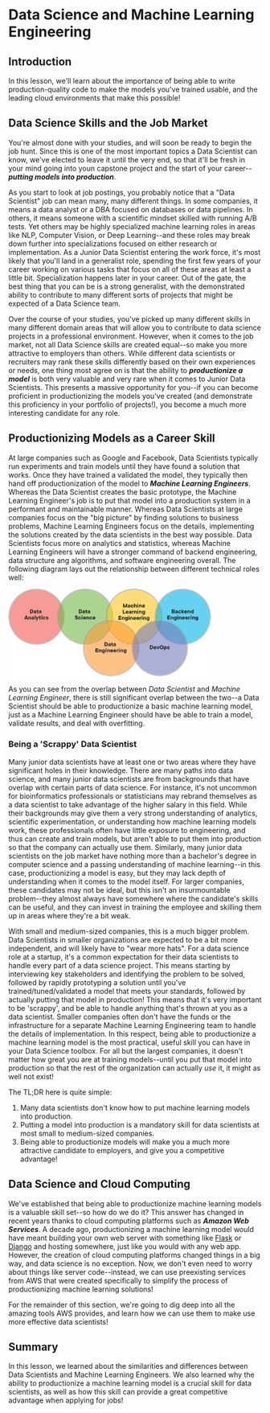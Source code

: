 
# Data Science and Machine Learning Engineering

## Introduction

In this lesson, we'll learn about the importance of being able to write production-quality code to make the models you've trained usable, and the leading cloud environments that make this possible!


## Data Science Skills and the Job Market

You're almost done with your studies, and will soon be ready to begin the job hunt. Since this is one of the most important topics a Data Scientist can know, we've elected to leave it until the very end, so that it'll be fresh in your mind going into youn capstone project and the start of your career--**_putting models into production_**. 

As you start to look at job postings, you probably notice that a "Data Scientist" job can mean many, many different things. In some companies, it means a data analyst or a DBA focused on databases or data pipelines. In others, it means someone with a scientific mindset skilled with running A/B tests. Yet others may be highly specialized machine learning roles in areas like NLP, Computer Vision, or Deep Learning--and these roles may break down further into specializations focused on either research or implementation. As a Junior Data Scientist entering the work force, it's most likely that you'll land in a generalist role, spending the first few years of your career working on various tasks that focus on all of these areas at least a little bit. Specialization happens later in your career. Out of the gate, the best thing that you can be is a strong generalist, with the demonstrated ability to contribute to many different sorts of projects that might be expected of a Data Science team. 

Over the course of your studies, you've picked up many different skills in many different domain areas that will allow you to contribute to data science projects in a professional environment. However, when it comes to the job market, not all Data Science skills are created equal--so make you more attractive to employers than others. While different data scientists or recruiters may rank these skills differently based on their own experiences or needs, one thing most agree on is that the ability to **_productionize a model_** is both very valuable and very rare when it comes to Junior Data Scientists. This presents a massive opportunity for you--if you can become proficient in productionizing the models you've created (and demonstrate this proficiency in your portfolio of projects!), you become a much more interesting candidate for any role.  

## Productionizing Models as a Career Skill

At large companies such as Google and Facebook, Data Scientists typically run experiments and train models until they have found a solution that works. Once they have trained a validated the model, they typically then hand off productionization of the model to **_Machine Learning Engineers_**. Whereas the Data Scientist creates the basic prototype, the Machine Learning Engineer's job is to put that model into a production system in a performant and maintainable manner. Whereas Data Scientists at large companies focus on the "big picture" by finding solutions to business problems, Machine Learning Engineers focus on the details, implementing the solutions created by the data scientists in the best way possible. Data Scientists focus more on analytics and statistics, whereas Machine Learning Engineers will have a stronger command of backend engineering, data structure ang algorithms, and software engineering overall. The following diagram lays out the relationship between different technical roles well:

<img src='images/new-venn-diagram.png' height=80% width=80%>

As you can see from the overlap between _Data Scientist_ and _Machine Learning Engineer_, there is still significant overlap between the two--a Data Scientist should be able to productionize a basic machine learning model, just as a Machine Learning Engineer should have be able to train a model, validate results, and deal with overfitting. 

### Being a 'Scrappy' Data Scientist

Many junior data scientists have at least one or two areas where they have significant holes in their knowledge. There are many paths into data science, and many junior data scientists are from backgrounds that have overlap with certain parts of data science. For instance, it's not uncommon for bioinformatics professionals or statisticians may rebrand themselves as a data scientist to take advantage of the higher salary in this field. While their backgrounds may give them a very strong understanding of analytics, scientific experimentation, or understanding how machine learning models work, these professionals often have little exposure to engineering, and thus can create and train models, but aren't able to put them into production so that the company can actually use them. Similarly, many junior data scientists on the job market have nothing more than a bachelor's degree in computer science and a passing understanding of machine learning--in this case, productionizing a model is easy, but they may lack depth of understanding when it comes to the model itself. For larger companies, these candidates may not be ideal, but this isn't an insurmountable problem--they almost always have somewhere where the candidate's skills can be useful, and they can invest in training the employee and skilling them up in areas where they're a bit weak. 

With small and medium-sized companies, this is a much bigger problem. Data Scientists in smaller organizations are expected to be a bit more independent, and will likely have to "wear more hats". For a data science role at a startup, it's a common expectation for their data scientists to handle every part of a data science project. This means starting by interviewing key stakeholders and identifying the problem to be solved, followed by rapidly prototyping a solution until you've trained/tuned/validated a model that meets your standards, followed by actually putting that model in production!  This means that it's very important to be 'scrappy', and be able to handle anything that's thrown at you as a data scientist. Smaller companies often don't have the funds or the infrastructure for a separate Machine Learning Engineering team to handle the details of implementation. In this respect, being able to productionize a machine learning model is the most practical, useful skill you can have in your Data Science toolbox. For all but the largest companies, it doesn't matter how great you are at training models--until you put that model into production so that the rest of the organization can actually _use_ it, it might as well not exist! 

The TL;DR here is quite simple:

1. Many data scientists don't know how to put machine learning models into production. 
2. Putting a model into production is a mandatory skill for data scientists at most small to medium-sized companies.
3. Being able to productionize models will make you a much more attractive candidate to employers, and give you a competitive advantage!


## Data Science and Cloud Computing

We've established that being able to productionize machine learning models is a valuable skill set--so how do we do it? This answer has changed in recent years thanks to cloud computing platforms such as **_Amazon Web Services_**. A decade ago, productionizing a machine learning model would have meant building your own web server with something like [Flask](http://flask.pocoo.org/) or [Django](https://www.djangoproject.com/) and hosting somewhere, just like you would with any web app. However, the creation of cloud computing platforms changed things in a big way, and data science is no exception. Now, we don't even need to worry about things like server code--instead, we can use preexisting services from AWS that were created specifically to simplify the process of productionizing machine learning solutions!

For the remainder of this section, we're going to dig deep into all the amazing tools AWS provides, and learn how we can use them to make use more effective data scientists! 


## Summary

In this lesson, we learned about the similarities and differences between Data Scientists and Machine Learning Engineers. We also learned why the ability to productionize a machine learning model is a crucial skill for data scientists, as well as how this skill can provide a great competitive advantage when applying for jobs!


```python

```
